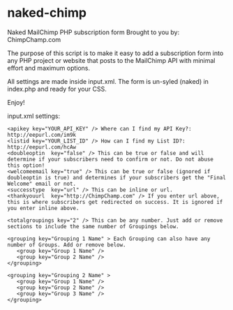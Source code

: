 naked-chimp
=========== 

Naked MailChimp PHP subscription form Brought to you by: ChimpChamp.com

The purpose of this script is to make it easy to add a subscription form into any PHP project or website that posts to the MailChimp API with minimal effort and maximum options.

All settings are made inside input.xml. The form is un-syled (naked) in index.php and ready for your CSS.

Enjoy!


input.xml settings:


    <apikey key="YOUR_API_KEY" /> Where can I find my API Key?: http://eepurl.com/im9k
    <listid key="YOUR_LIST_ID" /> How can I find my List ID?: http://eepurl.com/hcAw
    <doubleoptin  key="false" /> This can be true or false and will determine if your subscribers need to confirm or not. Do not abuse this option!
    <welcomeemail key="true" /> This can be true or false (ignored if doubleoptin is true) and determines if your subscribers get the "Final Welcome" email or not.
    <successtype  key="url" /> This can be inline or url.
    <thankyouurl  key="http://ChimpChamp.com" /> If you enter url above, this is where subscribers get redirected on success. It is ignored if you enter inline above.

    <totalgroupings key="2" /> This can be any number. Just add or remove sections to include the same number of Groupings below.

    <grouping key="Grouping 1 Name" > Each Grouping can also have any number of Groups. Add or remove below.
       <group key="Group 1 Name" />
       <group key="Group 2 Name" />
    </grouping>

    <grouping key="Grouping 2 Name" >
       <group key="Group 1 Name" />
       <group key="Group 2 Name" />
       <group key="Group 3 Name" />
    </grouping>
